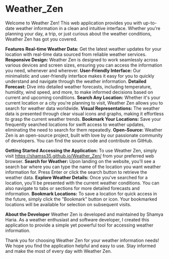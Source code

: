# Weather_Zen
Welcome to Weather Zen! This web application provides you with up-to-date weather information in a clean and intuitive interface. Whether you're planning your day, a trip, or just curious about the weather conditions, Weather Zen has got you covered.

**Features**
**Real-time Weather Data:** Get the latest weather updates for your location with real-time data sourced from reliable weather services.
**Responsive Design:** Weather Zen is designed to work seamlessly across various devices and screen sizes, ensuring you can access the information you need, whenever and wherever.
**User-Friendly Interface:** Our minimalistic and user-friendly interface makes it easy for you to quickly understand and navigate through the weather information.
**Detailed Forecast:** Dive into detailed weather forecasts, including temperature, humidity, wind speed, and more, to make informed decisions based on current and upcoming conditions.
**Search Any Location:** Whether it's your current location or a city you're planning to visit, Weather Zen allows you to search for weather data worldwide.
**Visual Representations:** The weather data is presented through clear visual icons and graphs, making it effortless to grasp the current weather trends.
**Bookmark Your Locations:** Save your frequently searched locations for swift access to weather updates, eliminating the need to search for them repeatedly.
**Open-Source:** Weather Zen is an open-source project, built with love by our passionate community of developers. You can find the source code and contribute on GitHub.

**Getting Started**
**Accessing the Application:** To use Weather Zen, simply visit https://shamss35.github.io/Weather_Zen/ from your preferred web browser.
**Search for Weather:** Upon landing on the website, you'll see a search bar where you can type the name of the location you want weather information for. Press Enter or click the search button to retrieve the weather data.
**Explore Weather Details:** Once you've searched for a location, you'll be presented with the current weather conditions. You can also navigate to tabs or sections for more detailed forecasts and information.
**Bookmark Locations:** To save a location for quick access in the future, simply click the "Bookmark" button or icon. Your bookmarked locations will be available for selection on subsequent visits.

**About the Developer**
Weather Zen is developed and maintained by Shamya Haria. As a weather enthusiast and software developer, I created this application to provide a simple yet powerful tool for accessing weather information.

Thank you for choosing Weather Zen for your weather information needs! We hope you find the application helpful and easy to use. Stay informed and make the most of every day with Weather Zen.
